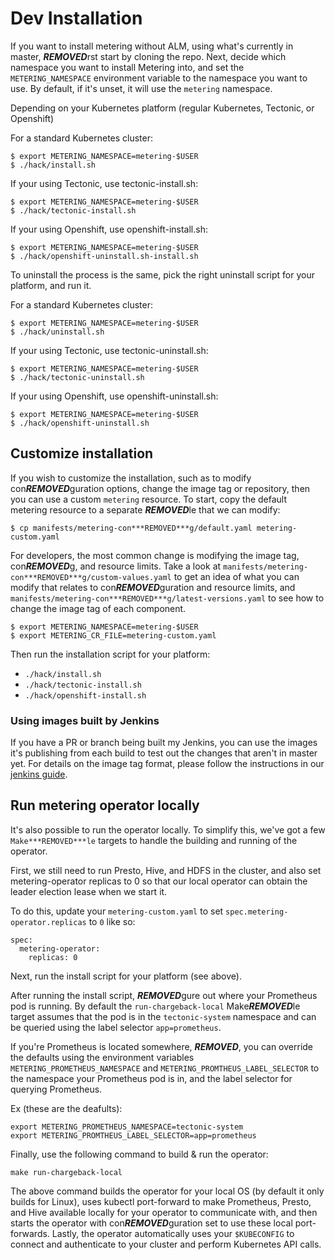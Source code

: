 # Dev Installation

If you want to install metering without ALM, using what's currently in master, ***REMOVED***rst start by cloning the repo.
Next, decide which namespace you want to install Metering into, and set the `METERING_NAMESPACE` environment variable to the namespace you want to use.
By default, if it's unset, it will use the `metering` namespace.

Depending on your Kubernetes platform (regular Kubernetes, Tectonic, or Openshift)

For a standard Kubernetes cluster:

```
$ export METERING_NAMESPACE=metering-$USER
$ ./hack/install.sh
```

If your using Tectonic, use tectonic-install.sh:

```
$ export METERING_NAMESPACE=metering-$USER
$ ./hack/tectonic-install.sh
```

If your using Openshift, use openshift-install.sh:

```
$ export METERING_NAMESPACE=metering-$USER
$ ./hack/openshift-uninstall.sh-install.sh
```

To uninstall the process is the same, pick the right uninstall script for your platform, and run it.

For a standard Kubernetes cluster:

```
$ export METERING_NAMESPACE=metering-$USER
$ ./hack/uninstall.sh
```

If your using Tectonic, use tectonic-uninstall.sh:

```
$ export METERING_NAMESPACE=metering-$USER
$ ./hack/tectonic-uninstall.sh
```

If your using Openshift, use openshift-uninstall.sh:

```
$ export METERING_NAMESPACE=metering-$USER
$ ./hack/openshift-uninstall.sh
```

## Customize installation

If you wish to customize the installation, such as to modify con***REMOVED***guration
options, change the image tag or repository, then you can use a custom
`metering` resource. To start, copy the default metering resource to a
separate ***REMOVED***le that we can modify:

```
$ cp manifests/metering-con***REMOVED***g/default.yaml metering-custom.yaml
```

For developers, the most common change is modifying the image tag, con***REMOVED***g, and resource limits.
Take a look at `manifests/metering-con***REMOVED***g/custom-values.yaml` to get an
idea of what you can modify that relates to con***REMOVED***guration and resource limits, and
`manifests/metering-con***REMOVED***g/latest-versions.yaml` to see  how to change the
image tag of each component.

```
$ export METERING_NAMESPACE=metering-$USER
$ export METERING_CR_FILE=metering-custom.yaml
```

Then run the installation script for your platform:
- `./hack/install.sh`
- `./hack/tectonic-install.sh`
- `./hack/openshift-install.sh`

### Using images built by Jenkins

If you have a PR or branch being built my Jenkins, you can use the images it's publishing from each build to test out the changes that aren't in master yet.
For details on the image tag format, please follow the instructions in our [jenkins guide](jenkins.md#using-images-built-by-jenkins).

## Run metering operator locally

It's also possible to run the operator locally.
To simplify this, we've got a few `Make***REMOVED***le` targets to handle the building and running of the operator.

First, we still need to run Presto, Hive, and HDFS in the cluster, and also set metering-operator replicas to 0 so that our local operator can obtain the leader election lease when we start it.

To do this, update your `metering-custom.yaml` to set `spec.metering-operator.replicas` to `0` like so:

```
spec:
  metering-operator:
    replicas: 0
```

Next, run the install script for your platform (see above).

After running the install script, ***REMOVED***gure out where your Prometheus pod is running.
By default the `run-chargeback-local` Make***REMOVED***le target assumes that the pod is in the `tectonic-system` namespace and can be queried using the label selector `app=prometheus`.

If you're Prometheus is located somewhere, ***REMOVED***, you can override the defaults using the environment variables `METERING_PROMETHEUS_NAMESPACE` and `METERING_PROMTHEUS_LABEL_SELECTOR` to the namespace your Prometheus pod is in, and the label selector for querying Prometheus.

Ex (these are the deafults):
```
export METERING_PROMETHEUS_NAMESPACE=tectonic-system
export METERING_PROMTHEUS_LABEL_SELECTOR=app=prometheus
```

Finally, use the following command to build & run the operator:

```
make run-chargeback-local
```

The above command builds the operator for your local OS (by default it only builds for Linux), uses kubectl port-forward to make Prometheus, Presto, and Hive available locally for your operator to communicate with, and then starts the operator with con***REMOVED***guration set to use these local port-forwards.
Lastly, the operator automatically uses your `$KUBECONFIG` to connect and authenticate to your cluster and perform Kubernetes API calls.


